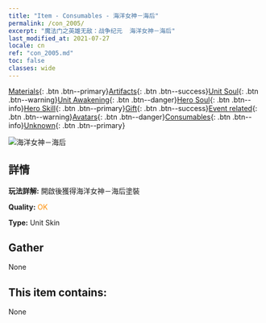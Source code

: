 ```yaml
---
title: "Item - Consumables - 海洋女神－海后"
permalink: /con_2005/
excerpt: "魔法门之英雄无敌：战争纪元  海洋女神－海后"
last_modified_at: 2021-07-27
locale: cn
ref: "con_2005.md"
toc: false
classes: wide
---
```

 [Materials](/ItemsCN/){: .btn .btn--primary}[Artifacts](/ItemsCN/Artifacts/){: .btn .btn--success}[Unit Soul](/ItemsCN/UnitSoul/){: .btn .btn--warning}[Unit Awakening](/ItemsCN/UnitAwakening/){: .btn .btn--danger}[Hero Soul](/ItemsCN/HeroSoul/){: .btn .btn--info}[Hero Skill](/ItemsCN/HeroSkill/){: .btn .btn--primary}[Gift](/ItemsCN/Gift/){: .btn .btn--success}[Event related](/ItemsCN/Events/){: .btn .btn--warning}[Avatars](/ItemsCN/Avatars/){: .btn .btn--danger}[Consumables](/ItemsCN/Consumables/){: .btn .btn--info}[Unknown](/ItemsCN/Unknown/){: .btn .btn--primary}

 ![海洋女神－海后](/images/u/ti_haihoupifu2.jpg)

## 詳情
 **玩法詳解:** 開啟後獲得海洋女神－海后塗裝

 **Quality:** <span style="color: #FF8C00">OK</span>

 **Type:** Unit Skin

## Gather

  None

## This item contains:

  None

